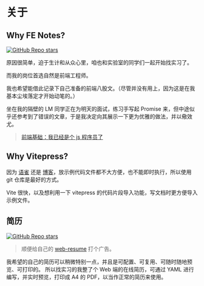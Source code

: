 # 关于

## Why FE Notes?

[![GitHub Repo stars](https://img.shields.io/github/stars/YunYouJun/fe-notes?style=social)](https://github.com/YunYouJun/fe-notes)

原因很简单，迫于生计和从众心里，咱也和实验室的同学们一起开始找实习了。

而我的岗位首选自然是前端工程师。

我也希望能借此记录下自己准备的前端八股文。（尽管并没有用上，因为这是在我基本尘埃落定才开始动笔的。）

坐在我的隔壁的 LM 同学正在为明天的面试，练习手写起 Promise 来，但中途似乎还参考到了错误的文章，于是我决定向其展示一下更为优雅的做法，并以儆效尤。

> [前端基础：我已经是个 js 程序员了](https://blog.mle.moe/2021/04/11/fe-writing/)

## Why Vitepress?

因为 [语雀](https://www.yuque.com/yunyoujun/notes/) 还是 [博客](https://www.yunyoujun.cn)，放示例代码文件都不大方便，也不能即时执行，所以使用 git 仓库是最好的方式。

Vite 很快，以及想利用一下 vitepress 的代码片段导入功能，写文档时更方便导入示例文件。

## 简历

[![GitHub Repo stars](https://img.shields.io/github/stars/YunYouJun/web-resume?style=social)](https://github.com/YunYouJun/web-resume)

> 顺便给自己的 [web-resume](https://github.com/YunYouJun/web-resume) 打个广告。

我希望的自己的简历可以稍微特别一点，并且是可配置、可复用、可随时随地预览、可打印的。
所以找实习的我整了个 Web 端的在线简历，可通过 YAML 进行编写，并实时预览，打印成 A4 的 PDF，以当作正常的简历来使用。
